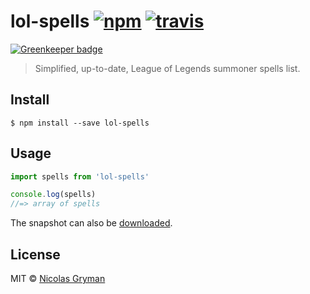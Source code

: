# lol-spells [![npm][npm-image]][npm-url] [![travis][travis-image]][travis-url]

[![Greenkeeper badge](https://badges.greenkeeper.io/ngryman/lol-spells.svg)](https://greenkeeper.io/)

[npm-image]: https://img.shields.io/npm/v/lol-spells.svg?style=flat
[npm-url]: https://npmjs.org/package/lol-spells
[travis-image]: https://img.shields.io/travis/ngryman/lol-spells.svg?style=flat
[travis-url]: https://travis-ci.org/ngryman/lol-spells

> Simplified, up-to-date, League of Legends summoner spells list.


## Install

```
$ npm install --save lol-spells
```


## Usage

```js
import spells from 'lol-spells'

console.log(spells)
//=> array of spells
```

The snapshot can also be [downloaded].

[downloaded]: https://github.com/ngryman/lol-spells/blob/master/spells.json


## License

MIT © [Nicolas Gryman](http://ngryman.sh)
